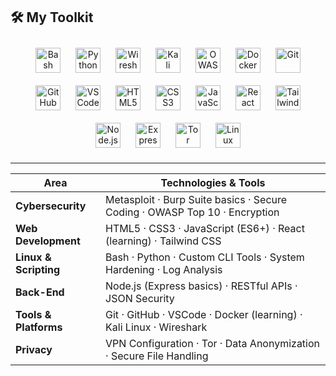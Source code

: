 ## 🛠️ My Toolkit

<div align="center">

<!-- Cybersecurity -->
<img src="https://cdn.jsdelivr.net/gh/devicons/devicon/icons/bash/bash-original.svg" alt="Bash" width="40" style="margin:10px;"/>
<img src="https://cdn.jsdelivr.net/gh/devicons/devicon/icons/python/python-original.svg" alt="Python" width="40" style="margin:10px;"/>
<img src="https://www.vectorlogo.zone/logos/wireshark/wireshark-icon.svg" alt="Wireshark" width="40" style="margin:10px;"/>
<img src="https://raw.githubusercontent.com/simple-icons/simple-icons/develop/icons/kali-linux.svg" alt="Kali Linux" width="40" style="margin:10px;"/>
<img src="https://www.vectorlogo.zone/logos/owasp/owasp-icon.svg" alt="OWASP" width="40" style="margin:10px;"/>
<img src="https://cdn.jsdelivr.net/gh/devicons/devicon/icons/docker/docker-original.svg" alt="Docker" width="40" style="margin:10px;"/>
<img src="https://cdn.jsdelivr.net/gh/devicons/devicon/icons/git/git-original.svg" alt="Git" width="40" style="margin:10px;"/>
<img src="https://cdn.jsdelivr.net/gh/devicons/devicon/icons/github/github-original.svg" alt="GitHub" width="40" style="margin:10px;"/>
<img src="https://cdn.jsdelivr.net/gh/devicons/devicon/icons/vscode/vscode-original.svg" alt="VSCode" width="40" style="margin:10px;"/>

<!-- Web Development -->
<img src="https://cdn.jsdelivr.net/gh/devicons/devicon/icons/html5/html5-original.svg" alt="HTML5" width="40" style="margin:10px;"/>
<img src="https://cdn.jsdelivr.net/gh/devicons/devicon/icons/css3/css3-original.svg" alt="CSS3" width="40" style="margin:10px;"/>
<img src="https://cdn.jsdelivr.net/gh/devicons/devicon/icons/javascript/javascript-original.svg" alt="JavaScript" width="40" style="margin:10px;"/>
<img src="https://cdn.jsdelivr.net/gh/devicons/devicon/icons/react/react-original.svg" alt="React" width="40" style="margin:10px;"/>
<img src="https://cdn.jsdelivr.net/gh/devicons/devicon/icons/tailwindcss/tailwindcss-original.svg" alt="Tailwind CSS" width="40" style="margin:10px;"/>

<!-- Back-End -->
<img src="https://cdn.jsdelivr.net/gh/devicons/devicon/icons/nodejs/nodejs-original.svg" alt="Node.js" width="40" style="margin:10px;"/>
<img src="https://cdn.jsdelivr.net/gh/devicons/devicon/icons/express/express-original.svg" alt="Express" width="40" style="margin:10px;"/>

<!-- Privacy -->
<img src="https://raw.githubusercontent.com/simple-icons/simple-icons/develop/icons/tor.svg" alt="Tor" width="40" style="margin:10px;"/>
<img src="https://cdn.jsdelivr.net/gh/devicons/devicon/icons/linux/linux-original.svg" alt="Linux" width="40" style="margin:10px;"/>

</div>

---

| Area              | Technologies & Tools                                                                 |
|-------------------|-------------------------------------------------------------------------------------|
| **Cybersecurity** | Metasploit · Burp Suite basics · Secure Coding · OWASP Top 10 · Encryption |
| **Web Development** | HTML5 · CSS3 · JavaScript (ES6+) · React (learning) · Tailwind CSS                |
| **Linux & Scripting** | Bash · Python · Custom CLI Tools · System Hardening · Log Analysis              |
| **Back-End**      | Node.js (Express basics) · RESTful APIs · JSON Security                             |
| **Tools & Platforms** | Git · GitHub · VSCode · Docker (learning) · Kali Linux · Wireshark             |
| **Privacy**       | VPN Configuration · Tor · Data Anonymization · Secure File Handling                 |
